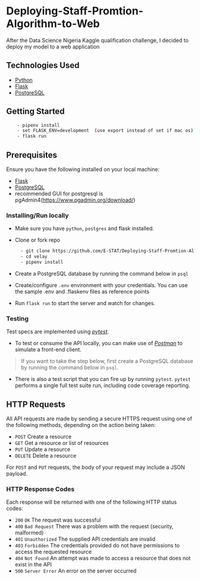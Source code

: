 # Deploying-Staff-Promtion-Algorithm-to-Web
After the Data Science Nigeria Kaggle qualification challenge, I decided to deploy my model to a web application


## Technologies Used

- [Python](https://www.python.org/)
- [Flask](http://flask.palletsprojects.com/en/1.1.x/)
- [PostgreSQL](https://www.postgresql.org/download/)


## Getting Started

```bash
	- pipenv install 
	- set FLASK_ENV=development  (use export instead of set if mac os)
	- flask run
```

## Prerequisites

Ensure you have the following installed on your local machine:

- [Flask](http://flask.palletsprojects.com/en/1.1.x/)
- [PostgreSQL](https://www.postgresql.org/download/)
- recommended GUI for postgresql is pgAdmin4(https://www.pgadmin.org/download/)

### Installing/Run locally

- Make sure you have `python`, `postgres` and flask installed.

- Clone or fork repo

  ```bash
    - git clone https://github.com/E-STAT/Deploying-Staff-Promtion-Algorithm-to-Web
    - cd velay
    - pipenv install
  ```

- Create a PostgreSQL database by running the command below in `psql`


- Create/configure `.env` environment with your credentials. You can use the sample .env and .flaskenv files as reference points 

- Run `flask run` to start the server and watch for changes.

### Testing

Test specs are implemented using [_pytest_]().

- To test or consume the API locally, you can make use of [_Postman_](https://www.getpostman.com) to simulate a front-end client.

> If you want to take the step below, first create a PostgreSQL database by running the command below in `psql`.

- There is also a test script that you can fire up by running `pytest`. `pytest` performs a single full test suite run, including code coverage reporting.


## HTTP Requests

All API requests are made by sending a secure HTTPS request using one of the following methods, depending on the action being taken:

- `POST` Create a resource
- `GET` Get a resource or list of resources
- `PUT` Update a resource
- `DELETE` Delete a resource

For `POST` and `PUT` requests, the body of your request may include a JSON payload.

### HTTP Response Codes

Each response will be returned with one of the following HTTP status codes:

- `200` `OK` The request was successful
- `400` `Bad Request` There was a problem with the request (security, malformed)
- `401` `Unauthorized` The supplied API credentials are invalid
- `403` `Forbidden` The credentials provided do not have permissions to access the requested resource
- `404` `Not Found` An attempt was made to access a resource that does not exist in the API
- `500` `Server Error` An error on the server occurred
